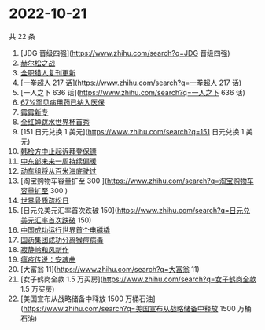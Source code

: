 # 2022-10-21

共 22 条

<!-- BEGIN -->
<!-- 最后更新时间 Fri Oct 21 2022 22:30:56 GMT+0800 (China Standard Time) -->

1. [JDG 晋级四强](https://www.zhihu.com/search?q=JDG 晋级四强)
1. [赫尔松之战](https://www.zhihu.com/search?q=赫尔松之战)
1. [全职猎人复刊更新](https://www.zhihu.com/search?q=全职猎人复刊更新)
1. [一拳超人 217 话](https://www.zhihu.com/search?q=一拳超人 217 话)
1. [一人之下 636 话](https://www.zhihu.com/search?q=一人之下 636 话)
1. [67%罕见病用药已纳入医保](https://www.zhihu.com/search?q=67%罕见病用药已纳入医保)
1. [霉霉新专](https://www.zhihu.com/search?q=霉霉新专)
1. [全红婵跳水世界杯首秀](https://www.zhihu.com/search?q=全红婵跳水世界杯首秀)
1. [151 日元兑换 1 美元](https://www.zhihu.com/search?q=151 日元兑换 1 美元)
1. [韩检方中止起诉拜登保镖](https://www.zhihu.com/search?q=韩检方中止起诉拜登保镖)
1. [中东部未来一周持续偏暖](https://www.zhihu.com/search?q=中东部未来一周持续偏暖)
1. [动车组将从百米海底驶过](https://www.zhihu.com/search?q=动车组将从百米海底驶过)
1. [淘宝购物车容量扩至 300 ](https://www.zhihu.com/search?q=淘宝购物车容量扩至 300 )
1. [世界骨质疏松日](https://www.zhihu.com/search?q=世界骨质疏松日)
1. [日元兑美元汇率首次跌破 150](https://www.zhihu.com/search?q=日元兑美元汇率首次跌破 150)
1. [中国成功运行世界首个电磁橇](https://www.zhihu.com/search?q=中国成功运行世界首个电磁橇)
1. [国药集团成功分离猴痘病毒](https://www.zhihu.com/search?q=国药集团成功分离猴痘病毒)
1. [寂静岭和风新作](https://www.zhihu.com/search?q=寂静岭和风新作)
1. [瘟疫传说：安魂曲](https://www.zhihu.com/search?q=瘟疫传说：安魂曲)
1. [大富翁 11](https://www.zhihu.com/search?q=大富翁 11)
1. [女子鹤岗全款 1.5 万买房](https://www.zhihu.com/search?q=女子鹤岗全款 1.5 万买房)
1. [美国宣布从战略储备中释放 1500 万桶石油](https://www.zhihu.com/search?q=美国宣布从战略储备中释放 1500
   万桶石油)

<!-- END -->
